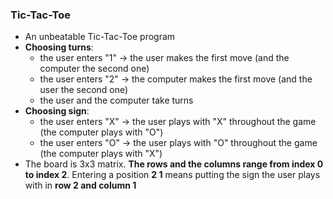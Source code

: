 ### Tic-Tac-Toe

- An unbeatable Tic-Tac-Toe program
- **Choosing turns**:
  - the user enters "1" -> the user makes the first move (and the computer the second one)
  - the user enters "2" -> the computer makes the first move (and the user the second one)
  - the user and the computer take turns
- **Choosing sign**:
  - the user enters "X" -> the user plays with "X" throughout the game (the computer plays with "O")
  - the user enters "O" -> the user plays with "O" throughout the game (the computer plays with "X")
- The board is 3x3 matrix. **The rows and the columns range from index 0 to index 2**. Entering a position **2 1** means putting the sign the user plays with in **row 2 and column 1**
